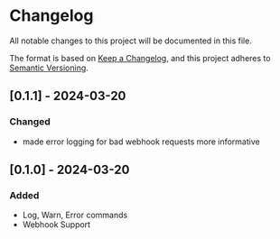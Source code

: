 # Changelog

All notable changes to this project will be documented in this file.

The format is based on [Keep a Changelog](https://keepachangelog.com/en/1.0.0/),
and this project adheres to [Semantic Versioning](https://semver.org/spec/v2.0.0.html).

## [0.1.1] - 2024-03-20

### Changed

- made error logging for bad webhook requests more informative

## [0.1.0] - 2024-03-20

### Added

- Log, Warn, Error commands
- Webhook Support
